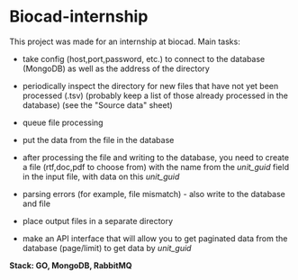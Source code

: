 # Biocad-internship

This project was made for an internship at biocad. Main tasks:

* take config (host,port,password, etc.) to connect to the database (MongoDB) as well as the address of the directory
* periodically inspect the directory for new files that have not yet been processed (.tsv) (probably keep a list of those already processed in the database) (see the "Source data" sheet)
* queue file processing 

* put the data from the file in the database
* after processing the file and writing to the database, you need to create a file (rtf,doc,pdf to choose from) with the name from the *unit_guid* field in the input file, with data on this *unit_guid*
* parsing errors (for example, file mismatch) - also write to the database and file
* place output files in a separate directory
* make an API interface that will allow you to get paginated data from the database (page/limit) to get data by *unit_guid*

**Stack: GO, MongoDB, RabbitMQ**
